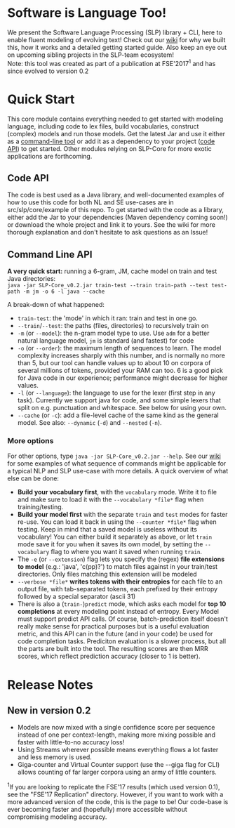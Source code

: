 # Software is Language Too!
We present the Software Language Processing (SLP) library + CLI, here to enable fluent modeling of evolving text! Check out our [wiki](https://github.com/SLP-team/SLP_Core/wiki) for why we built this, how it works and a detailed getting started guide. Also keep an eye out on upcoming sibling projects in the SLP-team ecosystem!  
Note: this tool was created as part of a publication at FSE'2017<sup>1</sup> and has since evolved to version 0.2

# Quick Start
This core module contains everything needed to get started with modeling language, including code to lex files, build vocabularies, construct (complex) models and run those models. Get the latest Jar and use it either as a [command-line tool](#cli) or add it as a dependency to your project ([code API](#codeapi)) to get started. Other modules relying on SLP-Core for more exotic applications are forthcoming.

## Code API
<a name="codeapi"></a>
The code is best used as a Java library, and well-documented examples of how to use this code for both NL and SE use-cases are in src/slp/core/example of this repo. To get started with the code as a library, either add the Jar to your dependencies (Maven dependency coming soon!) or download the whole project and link it to yours. See the wiki for more thorough explanation and don't hesitate to ask questions as an Issue!

## Command Line API
<a name="cli"></a>

**A very quick start:** running a 6-gram, JM, cache model on train and test Java directories:  
`java -jar SLP-Core_v0.2.jar train-test --train train-path --test test-path -m jm -o 6 -l java --cache`  

A break-down of what happened:
- `train-test`: the 'mode' in which it ran: train and test in one go.
- `--train`/`--test`: the paths (files, directories) to recursively train on
- `-m` (or `--model`): the n-gram model type to use. Use `adm` for a better natural language model, `jm` is standard (and fastest) for code
- `-o` (or `--order`): the maximum length of sequences to learn. The model complexity increases sharply with this number, and is normally no more than 5, but our tool can handle values up to about 10 on corpora of several millions of tokens, provided your RAM can too. 6 is a good pick for Java code in our experience; performance might decrease for higher values.
- `-l` (or `--language`): the language to use for the lexer (first step in any task). Currently we support java for code, and some simple lexers that split on e.g. punctuation and whitespace. See below for using your own.
- `--cache` (or `-c`): add a file-level cache of the same kind as the general model. See also: `--dynamic` (`-d`) and `--nested` (`-n`).

### More options
For other options, type `java -jar SLP-Core_v0.2.jar --help`. See our [wiki](https://github.com/SLP-team/SLP-Core/wiki/Usage:-command-line-API) for some examples of what sequence of commands might be applicable for a typical NLP and SLP use-case with more details. A quick overview of what else can be done:
- **Build your vocabulary first**, with the `vocabulary` mode. Write it to file and make sure to load it with the `--vocabulary *file*` flag when training/testing.
- **Build your model first** with the separate `train` and `test` modes for faster re-use. You can load it back in using the `--counter *file*` flag when testing. Keep in mind that a saved model is useless without its vocabulary! You can either build it separately as above, or let `train` mode save it for you when it saves its own model, by setting the `--vocabulary` flag to where you want it saved when running `train`.
- The `-e` (or `--extension`) flag lets you specify the (regex) **file extensions to model** (e.g.: 'java', 'c(pp)?') to match files against in your train/test directories. Only files matching this extension will be modeled
- `--verbose *file*` **writes tokens with their entropies** for each file to an output file, with tab-separated tokens, each prefixed by their entropy followed by a special separator (ascii 31)
- There is also a (`train-`)`predict` mode, which asks each model for **top 10 completions** at every modeling point instead of entropy. Every Model must support predict API calls. Of course, batch-prediction itself doesn't really make sense for practical purposes but is a useful evaluation metric, and this API can in the future (and in your code) be used for code completion tasks. Prediciton evaluation is a slower process, but all the parts are built into the tool. The resulting scores are then MRR scores, which reflect prediction accuracy (closer to 1 is better).

<a name="release"></a>
# Release Notes
## New in version 0.2
- Models are now mixed with a single confidence score per sequence instead of one per context-length, making more mixing possible and faster with little-to-no accuracy loss!
- Using Streams wherever possible means everything flows a lot faster and less memory is used.
- Giga-counter and Virtual Counter support (use the --giga flag for CLI) allows counting of far larger corpora using an army of little counters.

<sup>1</sup>If you are looking to replicate the FSE'17 results (which used version 0.1), see the "FSE'17 Replication" directory. However, if you want to work with a more advanced version of the code, this is the page to be! Our code-base is ever becoming faster and (hopefully) more accessible without compromising modeling accuracy.
